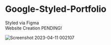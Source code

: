# Google-Styled-Portfolio

Styled via Figma<br>
Website Creation PENDING!

![Screenshot 2023-04-11 002107](https://user-images.githubusercontent.com/71945647/231017393-f3a47a4f-a0fc-473d-b567-ef4531e6864e.png)
